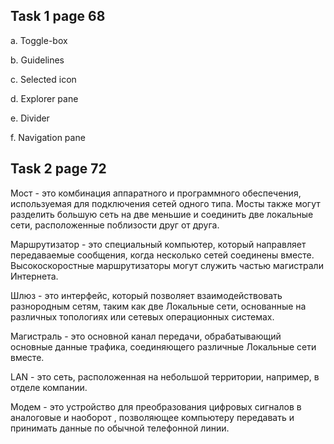 ## Task 1 page 68 ##

 a. Toggle-box
 
 b. Guidelines
 
 c. Selected icon
 
 d. Explorer pane
 
 e. Divider
 
 f. Navigation pane

## Task 2 page 72 ##

Мост - это комбинация аппаратного и программного
обеспечения, используемая для подключения
сетей одного типа.
Мосты также могут разделить
большую сеть на две меньшие
и соединить две локальные
сети, расположенные поблизости друг от друга.


Маршрутизатор - это специальный компьютер, который
направляет передаваемые
сообщения, когда несколько
сетей соединены вместе. Высокоскоростные маршрутизаторы
могут служить частью
магистрали Интернета.


Шлюз - это интерфейс, который
позволяет
взаимодействовать разнородным сетям, таким как две
Локальные сети, основанные на различных
топологиях или сетевых
операционных системах.


Магистраль - это основной
канал передачи, обрабатывающий основные данные трафикa, соединяющего различные
Локальные сети вместе.


LAN - это сеть, расположенная на
небольшой территории, например, в отделе компании.


Модем - это устройство для преобразования
цифровых сигналов в аналоговые
и наоборот
, позволяющее компьютеру передавать
и принимать данные по
обычной телефонной линии.
